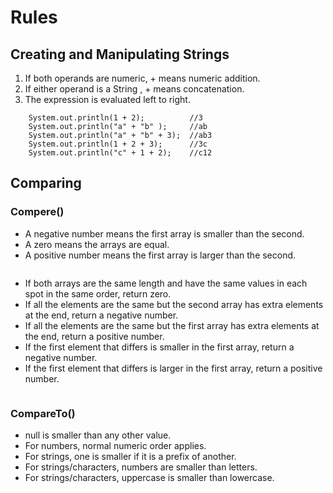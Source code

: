 # Rules

## Creating and Manipulating Strings

1. If both operands are numeric, + means numeric addition.
2. If either operand is a String , + means concatenation.
3. The expression is evaluated left to right.

```
    System.out.println(1 + 2);          //3
    System.out.println("a" + "b" );     //ab
    System.out.println("a" + "b" + 3);  //ab3 
    System.out.println(1 + 2 + 3);      //3c 
    System.out.println("c" + 1 + 2);    //c12
```

## Comparing
### Compere()
- A negative number means the first array is smaller than the second.
- A zero means the arrays are equal.
- A positive number means the first array is larger than the second.

```
```
- If both arrays are the same length and have the same values in each spot in the same order, return zero.
- If all the elements are the same but the second array has extra elements at the end, return a negative number.
- If all the elements are the same but the first array has extra elements at the end, return a positive number.
- If the first element that differs is smaller in the first array, return a negative number.
- If the first element that differs is larger in the first array, return a positive number.

```
```
### CompareTo()
- null is smaller than any other value.
- For numbers, normal numeric order applies.
- For strings, one is smaller if it is a prefix of another.
- For strings/characters, numbers are smaller than letters.
- For strings/characters, uppercase is smaller than lowercase.